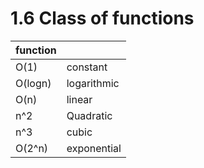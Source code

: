 # 1.6 Class of functions

| function |             |
| -------- | ----------- |
| O(1)     | constant    |
| O(logn)  | logarithmic |
| O(n)     | linear      |
| n^2      | Quadratic   |
| n^3      | cubic       |
| O(2^n)   | exponential |